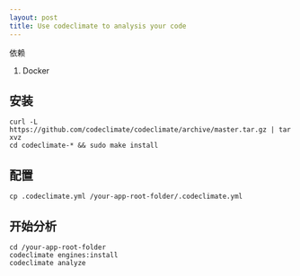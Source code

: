 ```yaml
---
layout: post
title: Use codeclimate to analysis your code
---
```

依赖

1. Docker

## 安装

```shell 
curl -L https://github.com/codeclimate/codeclimate/archive/master.tar.gz | tar xvz
cd codeclimate-* && sudo make install
```

## 配置

```shell
cp .codeclimate.yml /your-app-root-folder/.codeclimate.yml
```

## 开始分析

```shell 
cd /your-app-root-folder
codeclimate engines:install
codeclimate analyze
```

